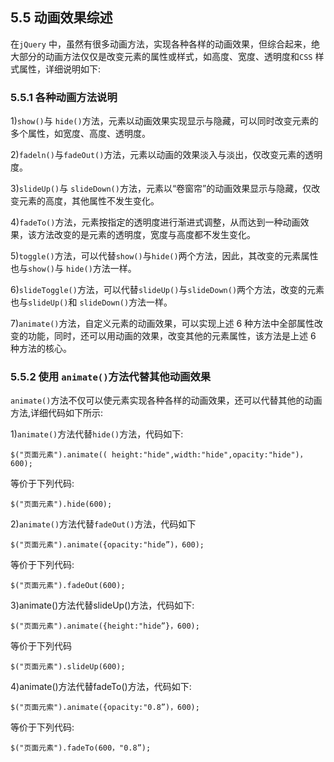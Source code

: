 ## 5.5 动画效果综述

在`jQuery` 中，虽然有很多动画方法，实现各种各样的动画效果，但综合起来，绝大部分的动画方法仅仅是改变元素的属性或样式，如高度、宽度、透明度和`CSS` 样式属性，详细说明如下:

### 5.5.1 各种动画方法说明

1)`show()`与 `hide()`方法，元素以动画效果实现显示与隐藏，可以同时改变元素的多个属性，如宽度、高度、透明度。

2)`fadeln()`与`fadeOut()`方法，元素以动画的效果淡入与淡出，仅改变元素的透明度。

3)`slideUp()`与 `slideDown()`方法，元素以“卷窗帘”的动画效果显示与隐藏，仅改变元素的高度，其他属性不发生变化。

4)`fadeTo()`方法，元素按指定的透明度进行渐进式调整，从而达到一种动画效果，该方法改变的是元素的透明度，宽度与高度都不发生变化。

5)`toggle()`方法，可以代替`show()`与`hide()`两个方法，因此，其改变的元素属性也与`show()`与 `hide()`方法一样。

6)`slideToggle()`方法，可以代替`slideUp()`与`slideDown()`两个方法，改变的元素也与`slideUp()`和 `slideDown()`方法一样。

7)`animate()`方法，自定义元素的动画效果，可以实现上述 6 种方法中全部属性改变的功能，同时，还可以用动画的效果，改变其他的元素属性，该方法是上述 6 种方法的核心。

### 5.5.2 使用 `animate()`方法代替其他动画效果

`animate()`方法不仅可以使元素实现各种各样的动画效果，还可以代替其他的动画方法,详细代码如下所示:

1)`animate()`方法代替`hide()`方法，代码如下:

`$("页面元素").animate(( height:"hide",width:"hide",opacity:"hide")，600);`

等价于下列代码:

`$("页面元素").hide(600);`

2)`animate()`方法代替`fadeOut()`方法，代码如下

`$("页面元素").animate({opacity:"hide”)，600);`

等价于下列代码:

`$("页面元素").fadeOut(600);`

3)animate()方法代替slideUp()方法，代码如下:

`$("页面元素").animate({height:"hide”}，600);`

等价于下列代码

`$("页面元素").slideUp(600);`

4)animate()方法代替fadeTo()方法，代码如下:

`$("页面元索").animate({opacity:"0.8”)，600);`

等价于下列代码:

`$("页面元素").fadeTo(600，"0.8”);`
